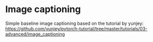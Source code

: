# Image captioning

Simple baseline image captioning based on the tutorial by yunjey:
https://github.com/yunjey/pytorch-tutorial/tree/master/tutorials/03-advanced/image_captioning

